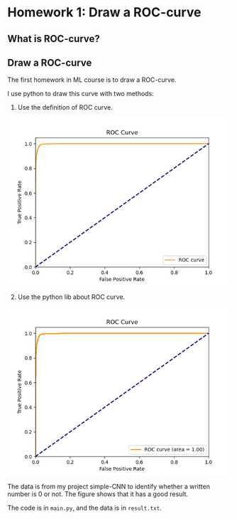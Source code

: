 # Homework 1: Draw a ROC-curve

## What is ROC-curve?

## Draw a ROC-curve

The first homework in ML course is to draw a ROC-curve.

I use python to draw this curve with two methods:

1. Use the definition of ROC curve.

![result_1.png](.\res_1.png)


2. Use the python lib about ROC curve.

![result_2.png](.\res_2.png)

The data is from my project simple-CNN to identify whether a written number is 0 or not. The figure shows that it has a good result.

The code is in `main.py`, and the data is in `result.txt`.